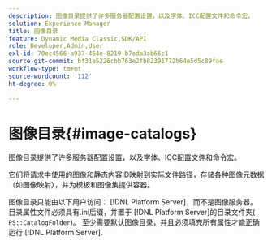 ```yaml
---
description: 图像目录提供了许多服务器配置设置，以及字体、ICC配置文件和命令宏。
solution: Experience Manager
title: 图像目录
feature: Dynamic Media Classic,SDK/API
role: Developer,Admin,User
exl-id: 70ec4566-a937-464e-8219-b7eda3ab66c1
source-git-commit: bf31e5226cbb763e2fb82391772b64e5d5c89fae
workflow-type: tm+mt
source-wordcount: '112'
ht-degree: 0%

---
```


# 图像目录{#image-catalogs}

图像目录提供了许多服务器配置设置，以及字体、ICC配置文件和命令宏。

它们将请求中使用的图像和静态内容ID映射到实际文件路径，存储各种图像元数据（如图像映射），并为模板和图像集提供容器。

图像目录只能由以下用户访问： [!DNL Platform Server]，而不是图像服务器。 目录属性文件必须具有.ini后缀，并置于 [!DNL Platform Server]的目录文件夹( `PS::CatalogFolder`)。 至少需要默认图像目录，并且必须填充所有属性才能正确运行 [!DNL Platform Server].
